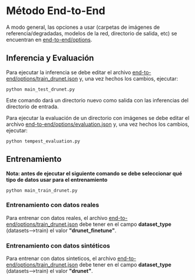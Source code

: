 # Método End-to-End

A modo general, las opciones a usar (carpetas de imágenes de referencia/degradadas, modelos de la red, directorio de salida, etc) se encuentran en [end-to-end/options](../end-to-end/options).

## Inferencia y Evaluación

Para ejecutar la inferencia se debe editar el archivo [end-to-end/options/train_drunet.json](../end-to-end/options/train_drunet.json) y, una vez hechos los cambios, ejecutar:

```shell
python main_test_drunet.py
```
Este comando dará un directorio nuevo como salida con las inferencias del directorio de entrada.

Para ejecutar la evaluación de un directorio con imágenes se debe editar el archivo [end-to-end/options/evaluation.json](../end-to-end/options/evaluation.json) y, una vez hechos los cambios, ejecutar:
```shell
python tempest_evaluation.py
```

## Entrenamiento

**Nota: antes de ejecutar el siguiente comando se debe seleccionar qué tipo de datos usar para el entrenamiento**


```shell
python main_train_drunet.py
```

### Entrenamiento con datos reales

Para entrenar con datos reales, el archivo [end-to-end/options/train_drunet.json](../end-to-end/options/train_drunet.json) debe tener en el campo __dataset_type__ (datasets-->train) el valor __"drunet_finetune"__.

### Entrenamiento con datos sintéticos

Para entrenar con datos sinteticos, el archivo [end-to-end/options/train_drunet.json](../end-to-end/options/train_drunet.json) debe tener en el campo __dataset_type__ (datasets-->train) el valor __"drunet"__.